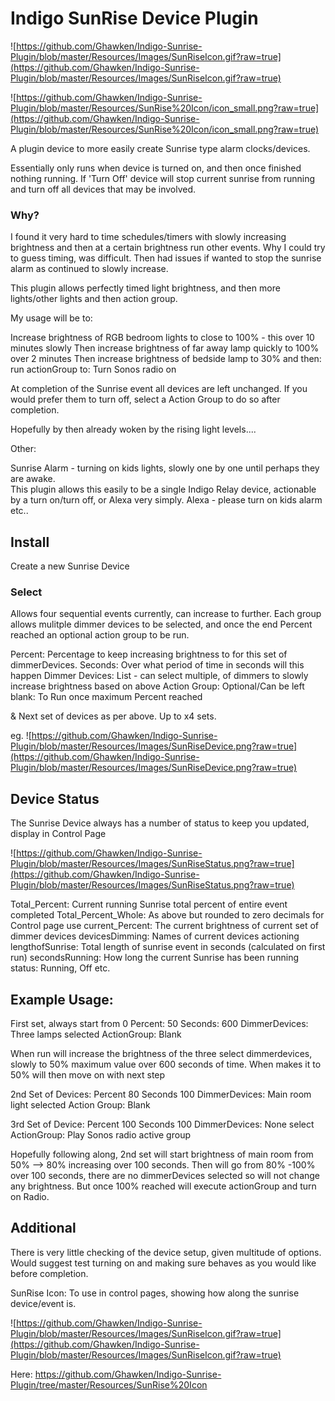 # Indigo SunRise Device Plugin

![https://github.com/Ghawken/Indigo-Sunrise-Plugin/blob/master/Resources/Images/SunRiseIcon.gif?raw=true](https://github.com/Ghawken/Indigo-Sunrise-Plugin/blob/master/Resources/Images/SunRiseIcon.gif?raw=true)

![https://github.com/Ghawken/Indigo-Sunrise-Plugin/blob/master/Resources/SunRise%20Icon/icon_small.png?raw=true](https://github.com/Ghawken/Indigo-Sunrise-Plugin/blob/master/Resources/SunRise%20Icon/icon_small.png?raw=true)



A plugin device to more easily create Sunrise type alarm clocks/devices.

Essentially only runs when device is turned on, and then once finished nothing running.  If 'Turn Off' device will stop current sunrise from running and turn off all devices that may be involved.

### Why?

I found it very hard to time schedules/timers with slowly increasing brightness and then at a certain brightness run other events.  Why I could try to guess timing, was difficult.
Then had issues if wanted to stop the sunrise alarm as continued to slowly increase.
  
This plugin allows perfectly timed light brightness, and then more lights/other lights and then action group.

My usage will be to:

Increase brightness of RGB bedroom lights to close to 100% -  this over 10 minutes slowly
Then increase brightness of far away lamp quickly to 100% over 2 minutes
Then increase brightness of bedside lamp to 30%
and then:
run actionGroup to:
Turn Sonos radio on 

At completion of the Sunrise event all devices are left unchanged.  If you would prefer them to turn off, select a Action Group to do so after completion.

Hopefully by then already woken by the rising light levels....

Other:

Sunrise Alarm - turning on kids lights,  slowly one by one until perhaps they are awake.  
This plugin allows this easily to be a single Indigo Relay device, actionable by a turn on/turn off, or Alexa very simply.
Alexa - please turn on kids alarm etc..

## Install

Create a new Sunrise Device

### Select

Allows four sequential events currently, can increase to further.
Each group allows mulitple dimmer devices to be selected, and once the end Percent reached an optional action group to be run.


Percent: Percentage to keep increasing brightness to for this set of dimmerDevices.
Seconds:  Over what period of time in seconds will this happen
Dimmer Devices: List - can select multiple, of dimmers to slowly increase brightness based on above
Action Group: Optional/Can be left blank:  To Run once maximum Percent reached

&
Next set of devices as per above.
Up to x4 sets.

eg.
![https://github.com/Ghawken/Indigo-Sunrise-Plugin/blob/master/Resources/Images/SunRiseDevice.png?raw=true](https://github.com/Ghawken/Indigo-Sunrise-Plugin/blob/master/Resources/Images/SunRiseDevice.png?raw=true)


## Device Status

The Sunrise Device always has a number of status to keep you updated, display in Control Page

![https://github.com/Ghawken/Indigo-Sunrise-Plugin/blob/master/Resources/Images/SunRiseStatus.png?raw=true](https://github.com/Ghawken/Indigo-Sunrise-Plugin/blob/master/Resources/Images/SunRiseStatus.png?raw=true)

Total_Percent: Current running Sunrise total percent of entire event completed
Total_Percent_Whole: As above but rounded to zero decimals for Control page use
current_Percent:  The current brightness of current set of dimmer devices
devicesDimming: Names of current devices actioning
lengthofSunrise:  Total length of sunrise event in seconds  (calculated on first run)
secondsRunning:  How long the current Sunrise has been running
status: Running, Off etc.


## Example Usage:

First set, always start from 0
Percent: 50
Seconds: 600
DimmerDevices: Three lamps selected
ActionGroup: Blank

When run will increase the brightness of the three select dimmerdevices, slowly to 50% maximum value over 600 seconds of time.
When makes it to 50% will then move on with next step

2nd Set of Devices:
Percent 80
Seconds 100
DimmerDevices: Main room light selected
Action Group: Blank

3rd Set of Device:
Percent 100
Seconds 100
DimmerDevices: None select
ActionGroup: Play Sonos radio active group

Hopefully following along, 2nd set will start brightness of main room from 50% --> 80% increasing over 100 seconds.
Then will go from 80% -100% over 100 seconds, there are no dimmerDevices selected so will not change any brightness.
But once 100% reached will execute actionGroup and turn on Radio.


## Additional

There is very little checking of the device setup, given multitude of options.  
Would suggest test turning on and making sure behaves as you would like before completion.

SunRise Icon:  To use in control pages, showing how along the sunrise device/event is.

![https://github.com/Ghawken/Indigo-Sunrise-Plugin/blob/master/Resources/Images/SunRiseIcon.gif?raw=true](https://github.com/Ghawken/Indigo-Sunrise-Plugin/blob/master/Resources/Images/SunRiseIcon.gif?raw=true)


Here:
https://github.com/Ghawken/Indigo-Sunrise-Plugin/tree/master/Resources/SunRise%20Icon